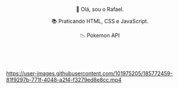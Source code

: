  
<p align="center">👋 Olá, sou o Rafael.</p>  
<p align="center">📚 Praticando HTML, CSS e JavaScript.</p>  
<p align="center">📉 Pokemon API</p>  

 <br>
 <br> 
 <br>

https://user-images.githubusercontent.com/101975205/185772459-81f9297b-771f-4048-a2f4-f3279ed8e8cc.mp4
